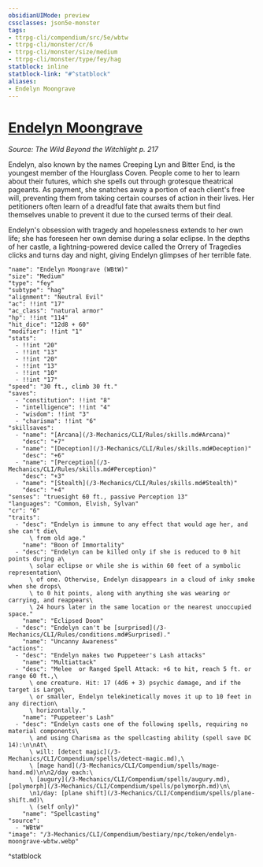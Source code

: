 ```yaml
---
obsidianUIMode: preview
cssclasses: json5e-monster
tags:
- ttrpg-cli/compendium/src/5e/wbtw
- ttrpg-cli/monster/cr/6
- ttrpg-cli/monster/size/medium
- ttrpg-cli/monster/type/fey/hag
statblock: inline
statblock-link: "#^statblock"
aliases:
- Endelyn Moongrave
---
```

# [Endelyn Moongrave](3-Mechanics\CLI\Compendium\bestiary\npc/endelyn-moongrave-wbtw.md)
*Source: The Wild Beyond the Witchlight p. 217*  

Endelyn, also known by the names Creeping Lyn and Bitter End, is the youngest member of the Hourglass Coven. People come to her to learn about their futures, which she spells out through grotesque theatrical pageants. As payment, she snatches away a portion of each client's free will, preventing them from taking certain courses of action in their lives. Her petitioners often learn of a dreadful fate that awaits them but find themselves unable to prevent it due to the cursed terms of their deal.

Endelyn's obsession with tragedy and hopelessness extends to her own life; she has foreseen her own demise during a solar eclipse. In the depths of her castle, a lightning-powered device called the Orrery of Tragedies clicks and turns day and night, giving Endelyn glimpses of her terrible fate.

```statblock
"name": "Endelyn Moongrave (WBtW)"
"size": "Medium"
"type": "fey"
"subtype": "hag"
"alignment": "Neutral Evil"
"ac": !!int "17"
"ac_class": "natural armor"
"hp": !!int "114"
"hit_dice": "12d8 + 60"
"modifier": !!int "1"
"stats":
  - !!int "20"
  - !!int "13"
  - !!int "20"
  - !!int "13"
  - !!int "10"
  - !!int "17"
"speed": "30 ft., climb 30 ft."
"saves":
  - "constitution": !!int "8"
  - "intelligence": !!int "4"
  - "wisdom": !!int "3"
  - "charisma": !!int "6"
"skillsaves":
  - "name": "[Arcana](/3-Mechanics/CLI/Rules/skills.md#Arcana)"
    "desc": "+7"
  - "name": "[Deception](/3-Mechanics/CLI/Rules/skills.md#Deception)"
    "desc": "+6"
  - "name": "[Perception](/3-Mechanics/CLI/Rules/skills.md#Perception)"
    "desc": "+3"
  - "name": "[Stealth](/3-Mechanics/CLI/Rules/skills.md#Stealth)"
    "desc": "+4"
"senses": "truesight 60 ft., passive Perception 13"
"languages": "Common, Elvish, Sylvan"
"cr": "6"
"traits":
  - "desc": "Endelyn is immune to any effect that would age her, and she can't die\
      \ from old age."
    "name": "Boon of Immortality"
  - "desc": "Endelyn can be killed only if she is reduced to 0 hit points during a\
      \ solar eclipse or while she is within 60 feet of a symbolic representation\
      \ of one. Otherwise, Endelyn disappears in a cloud of inky smoke when she drops\
      \ to 0 hit points, along with anything she was wearing or carrying, and reappears\
      \ 24 hours later in the same location or the nearest unoccupied space."
    "name": "Eclipsed Doom"
  - "desc": "Endelyn can't be [surprised](/3-Mechanics/CLI/Rules/conditions.md#Surprised)."
    "name": "Uncanny Awareness"
"actions":
  - "desc": "Endelyn makes two Puppeteer's Lash attacks"
    "name": "Multiattack"
  - "desc": "Melee  or Ranged Spell Attack: +6 to hit, reach 5 ft. or range 60 ft.,\
      \ one creature. Hit: 17 (4d6 + 3) psychic damage, and if the target is Large\
      \ or smaller, Endelyn telekinetically moves it up to 10 feet in any direction\
      \ horizontally."
    "name": "Puppeteer's Lash"
  - "desc": "Endelyn casts one of the following spells, requiring no material components\
      \ and using Charisma as the spellcasting ability (spell save DC 14):\n\nAt\
      \ will: [detect magic](/3-Mechanics/CLI/Compendium/spells/detect-magic.md),\
      \ [mage hand](/3-Mechanics/CLI/Compendium/spells/mage-hand.md)\n\n2/day each:\
      \ [augury](/3-Mechanics/CLI/Compendium/spells/augury.md), [polymorph](/3-Mechanics/CLI/Compendium/spells/polymorph.md)\n\
      \n1/day: [plane shift](/3-Mechanics/CLI/Compendium/spells/plane-shift.md)\
      \ (self only)"
    "name": "Spellcasting"
"source":
  - "WBtW"
"image": "/3-Mechanics/CLI/Compendium/bestiary/npc/token/endelyn-moongrave-wbtw.webp"
```
^statblock